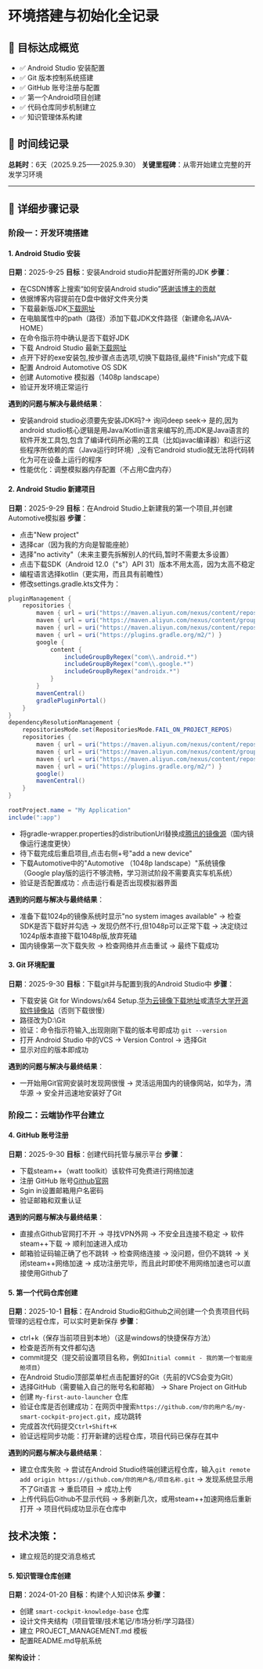 # 环境搭建与初始化全记录

## 🎯 目标达成概览
- ✅ Android Studio 安装配置
- ✅ Git 版本控制系统搭建  
- ✅ GitHub 账号注册与配置
- ✅ 第一个Android项目创建
- ✅ 代码仓库同步机制建立
- ✅ 知识管理体系构建

## 📅 时间线记录
**总耗时**：6天（2025.9.25——2025.9.30）
**关键里程碑**：从零开始建立完整的开发学习环境

---

## 🔧 详细步骤记录

### 阶段一：开发环境搭建

#### 1. Android Studio 安装    
**日期**：2025-9-25
**目标**：安装Android studio并配置好所需的JDK
**步骤**：
- 在CSDN博客上搜索“如何安装Android studio”[感谢该博主的贡献](https://blog.csdn.net/2301_80035882/article/details/142249097?spm=1001.2014.3001.5506)
- 依据博客内容提前在D盘中做好文件夹分类
- 下载最新版JDK[下载网址](https://www.oracle.com/)
- 在电脑属性中的path（路径）添加下载JDK文件路径（新建命名JAVA-HOME）
- 在命令指示符中确认是否下载好JDK
- 下载 Android Studio 最新[下载网址](https://developer.android.google.cn/studio?hl=en)
- 点开下好的exe安装包,按步骤点击选项,切换下载路径,最终"Finish"完成下载
- 配置 Android Automotive OS SDK
- 创建 Automotive 模拟器（1408p landscape）
- 验证开发环境正常运行

**遇到的问题与解决与最终结果**：
- 安装android studio必须要先安装JDK吗?→ 询问deep seek→ 是的,因为android studio核心逻辑是用Java/Kotlin语言来编写的,而JDK是Java语言的软件开发工具包,包含了编译代码所必需的工具（比如javac编译器）和运行这些程序所依赖的库（Java运行时环境）,没有它android studio就无法将代码转化为可在设备上运行的程序
- 性能优化：调整模拟器内存配置（不占用C盘内存）

#### 2. Android Studio 新建项目    
**日期**：2025-9-29
**目标**：在Android Studio上新建我的第一个项目,并创建Automotive模拟器
**步骤**：
- 点击"New project"
- 选择car（因为我的方向是智能座舱）
- 选择"no activity"（未来主要先拆解别人的代码,暂时不需要太多设置）
- 点击下载SDK（Android 12.0（"s"）API 31）版本不用太高，因为太高不稳定
- 编程语言选择kotlin（更实用，而且具有前瞻性）
- 修改settings.gradle.kts文件为：
```java
pluginManagement {
    repositories {
        maven { url = uri("https://maven.aliyun.com/nexus/content/repositories/google") }
        maven { url = uri("https://maven.aliyun.com/nexus/content/groups/public") }
        maven { url = uri("https://maven.aliyun.com/nexus/content/repositories/jcenter") }
        maven { url = uri("https://plugins.gradle.org/m2/") }
        google {
            content {
                includeGroupByRegex("com\\.android.*")
                includeGroupByRegex("com\\.google.*")
                includeGroupByRegex("androidx.*")
            }
        }
        mavenCentral()
        gradlePluginPortal()
    }
}
dependencyResolutionManagement {
    repositoriesMode.set(RepositoriesMode.FAIL_ON_PROJECT_REPOS)
    repositories {
        maven { url = uri("https://maven.aliyun.com/nexus/content/repositories/google") }
        maven { url = uri("https://maven.aliyun.com/nexus/content/groups/public") }
        maven { url = uri("https://maven.aliyun.com/nexus/content/repositories/jcenter") }
        maven { url = uri("https://plugins.gradle.org/m2/") }
        google()
        mavenCentral()
    }
}
 
rootProject.name = "My Application"
include(":app")
```
- 将gradle-wrapper.properties的distributionUrl替换成[腾讯的镜像源](https://mirrors.cloud.tencent.com/gradle/gradle-8.13-bin.zip)（国内镜像运行速度更快）
- 待下载完成后重启项目,点击右侧+号"add a new device"
- 下载Automotive中的"Automotive （1048p landscape）"系统镜像（Google play版的运行不够流畅，学习测试阶段不需要真实车机系统）
- 验证是否配置成功：点击运行看是否出现模拟器界面

**遇到的问题与解决与最终结果**：
- 准备下载1024p的镜像系统时显示"no system images available" → 检查SDK是否下载好并勾选 → 发现仍然不行,但1048p可以正常下载 → 决定绕过1024p版本直接下载1048p版,放弃死磕
- 国内镜像第一次下载失败 → 检查网络并点击重试 → 最终下载成功

#### 3. Git 环境配置
**日期**：2025-9-30
**目标**：下载git并与配置到我的Android Studio中
**步骤**：
- 下载安装 Git for Windows/x64 Setup.[华为云镜像下载地址](https://mirrors.huaweicloud.com/git-for-windows/)或[清华大学开源软件镜像站](https://mirrors.tuna.tsinghua.edu.cn/github-release/git-for-windows/git/)（否则下载很慢）
- 路径改为D:\Git
- 验证：命令指示符输入,出现刚刚下载的版本号即成功
`git --version`
- 打开 Android Studio 中的VCS → Version Control → 选择Git
- 显示对应的版本即成功

**遇到的问题与解决与最终结果**：
- 一开始用Git官网安装时发现网很慢 → 灵活运用国内的镜像网站，如华为，清华源 → 安全并迅速地安装好了Git

### 阶段二：云端协作平台建立

#### 4. GitHub 账号注册
**日期**：2025-9-30
**目标**：创建代码托管与展示平台
**步骤**：
- 下载steam++（watt toolkit）该软件可免费进行网络加速
- 注册 GitHub 账号[Github官网](https://github.com/)
- Sgin in设置邮箱用户名密码
- 验证邮箱和双重认证

**遇到的问题与解决与最终结果**：
- 直接点Github官网打不开 → 寻找VPN外网 → 不安全且连接不稳定 → 软件steam++下载 → 顺利加速进入成功
- 邮箱验证码输正确了也不跳转 → 检查网络连接 → 没问题，但仍不跳转 → 关闭steam++网络加速 → 成功注册完毕，而且此时即使不用网络加速也可以直接使用Github了

#### 5. 第一个代码仓库创建
**日期**：2025-10-1
**目标**：在Android Studio和Github之间创建一个负责项目代码管理的远程仓库，可以实时更新保存
**步骤**：
- ctrl+k（保存当前项目到本地）（这是windows的快捷保存方法）
- 检查是否所有文件都勾选
- commit提交（提交前设置项目名称，例如`Initial commit - 我的第一个智能座舱项目`）
- 在Android Studio顶部菜单栏点击配置好的Git（先前的VCS会变为GIt）
- 选择GitHub（需要输入自己的账号名和邮箱） → Share Project on GitHub
- 创建 `My-first-auto-launcher` 仓库
- 验证仓库是否创建成功：在网页中搜索`https://github.com/你的用户名/my-smart-cockpit-project.git`，成功跳转
- 完成首次代码提交`Ctrl+Shift+K`
- 验证远程同步功能：打开新建的远程仓库，项目代码已保存在其中

**遇到的问题与解决与最终结果**：
- 建立仓库失败 → 尝试在Android Studio终端创建远程仓库，输入`git remote add origin https://github.com/你的用户名/项目名称.git` → 发现系统显示用不了Git语言 → 重启项目 → 成功上传
- 上传代码后Github不显示代码 → 多刷新几次，或用steam++加速网络后重新打开 → 项目代码成功显示在仓库中

**技术决策**：
- 
- 建立规范的提交消息格式

#### 5. 知识管理仓库创建  
**日期**：2024-01-20
**目标**：构建个人知识体系
**步骤**：
- 创建 `smart-cockpit-knowledge-base` 仓库
- 设计文件夹结构（项目管理/技术笔记/市场分析/学习路径）
- 建立 PROJECT_MANAGEMENT.md 模板
- 配置README.md导航系统

**架构设计**：
